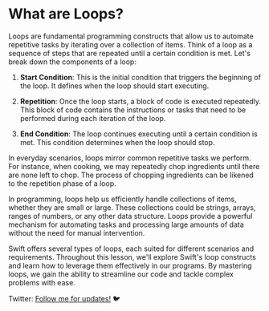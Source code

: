 # What are Loops?

Loops are fundamental programming constructs that allow us to automate repetitive tasks by iterating over a collection of items. Think of a loop as a sequence of steps that are repeated until a certain condition is met. Let's break down the components of a loop:

1. **Start Condition**: This is the initial condition that triggers the beginning of the loop. It defines when the loop should start executing.

2. **Repetition**: Once the loop starts, a block of code is executed repeatedly. This block of code contains the instructions or tasks that need to be performed during each iteration of the loop.

3. **End Condition**: The loop continues executing until a certain condition is met. This condition determines when the loop should stop.

In everyday scenarios, loops mirror common repetitive tasks we perform. For instance, when cooking, we may repeatedly chop ingredients until there are none left to chop. The process of chopping ingredients can be likened to the repetition phase of a loop.

In programming, loops help us efficiently handle collections of items, whether they are small or large. These collections could be strings, arrays, ranges of numbers, or any other data structure. Loops provide a powerful mechanism for automating tasks and processing large amounts of data without the need for manual intervention.

Swift offers several types of loops, each suited for different scenarios and requirements. Throughout this lesson, we'll explore Swift's loop constructs and learn how to leverage them effectively in our programs. By mastering loops, we gain the ability to streamline our code and tackle complex problems with ease.

Twitter: [Follow me for updates!](https://twitter.com/bhushcodes) 🐦
